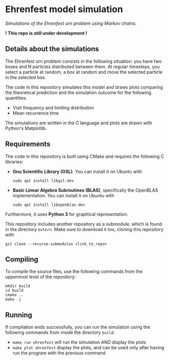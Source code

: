 # Ehrenfest model simulation

*Simulations of the Ehrenfest urn problem using Markov chains.*

**! This repo is still under development !**

## Details about the simulations
The Ehrenfest urn problem consists in the following situation: you have two boxes and N particles distributed between them. At regular timesteps, you select a particle at random, a box at random and move the selected particle in the selected box. 

The code in this repository simulates this model and draws plots comparing the theoretical prediction and the simulation outcome for the following quantities:
- Visit frequency and limiting distribution
- Mean recurrence time

The simulations are written in the C language and plots are drawn with Python's Matplotlib. 

## Requirements
The code in this repository is built using CMake and requires the following C libraries:
- **Gnu Scientific Library (GSL)**. You can install it on Ubuntu with 
    ```
    sudo apt install libgsl-dev
    ```
- **Basic Linear Algebra Subroutines (BLAS)**, specifically the OpenBLAS implementation. You can install it on Ubuntu with 
  ```
  sudo apt install libopenblas-dev
  ```
Furthermore, it uses **Python 3** for graphical representation.

This repository includes another repository as a submodule, which is found in the directory `extern`. Make sure to download it too, cloning this repository with 
```
git clone --recurse-submodules <link_to_repo>
```

## Compiling
To compile the source files, use the following commands from the uppermost level of the repository:
```
mkdir build
cd build
cmake ..
make -j
```

## Running
If compilation ends successfully, you can run the simulation using the following commands from inside the directory `build`:
- `make run ehrenfest` will run the simulation AND display the plots
- `make plot ehrenfest` display the plots, and can be used only after having run the program with the previous command
